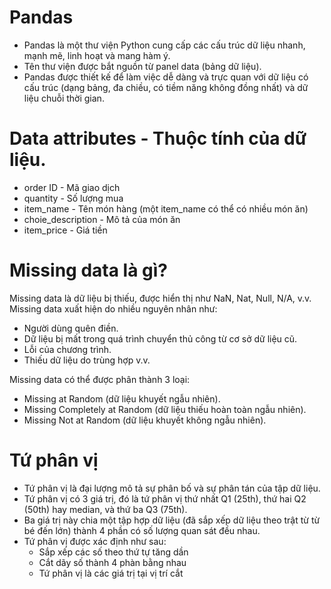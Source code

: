 # Pandas
- Pandas là một thư viện Python cung cấp các cấu trúc dữ liệu nhanh, mạnh mẽ, linh hoạt và mang hàm ý. 
- Tên thư viện được bắt nguồn từ panel data (bảng dữ liệu). 
- Pandas được thiết kế để làm việc dễ dàng và trực quan với dữ liệu có cấu trúc (dạng bảng, đa chiều, có tiềm năng không đồng nhất) và dữ liệu chuỗi thời gian.

# Data attributes - Thuộc tính của dữ liệu.
- order ID - Mã giao dịch
- quantity  - Số lượng mua
- item_name - Tên món hàng (một item_name có thể có nhiều món ăn)
- choie_description - Mô tả của món ăn
- item_price - Giá tiền 

# Missing data là gì?
Missing data là dữ liệu bị thiếu, được hiển thị như NaN, Nat, Null, N/A, v.v. Missing data xuất hiện do nhiều nguyên nhân như:
- Người dùng quên điền.
- Dữ liệu bị mất trong quá trình chuyển thủ công từ cơ sở dữ liệu cũ.
- Lỗi của chương trình.
- Thiếu dữ liệu do trùng hợp v.v.

Missing data có thể được phân thành 3 loại: 
- Missing at Random (dữ liệu khuyết ngẫu nhiên).
- Missing Completely at Random (dữ liệu thiếu hoàn toàn ngẫu nhiên). 
- Missing Not at Random (dữ liệu khuyết không ngẫu nhiên). 

# Tứ phân vị
- Tứ phân vị là đại lượng mô tả sự phân bố và sự phân tán của tập dữ liệu. 
- Tứ phân vị có 3 giá trị, đó là tứ phân vị thứ nhất Q1 (25th), thứ hai Q2 (50th) hay median, và thứ ba Q3 (75th). 
- Ba giá trị này chia một tập hợp dữ liệu (đã sắp xếp dữ liệu theo trật từ từ bé đến lớn) thành 4 phần có số lượng quan sát đều nhau. 
- Tứ phân vị được xác định như sau:
    - Sắp xếp các số theo thứ tự tăng dần
    - Cắt dãy số thành 4 phàn bằng nhau
    - Tứ phân vị là các giá trị tại vị trí cắt